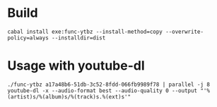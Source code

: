 # Build

```
cabal install exe:func-ytbz --install-method=copy --overwrite-policy=always --installdir=dist
```

# Usage with youtube-dl

```
./func-ytbz a17a48b6-51db-3c52-8fdd-066fb9989f78 | parallel -j 8 youtube-dl -x --audio-format best --audio-quality 0 --output "'%(artist)s/%(album)s/%(track)s.%(ext)s'"
```